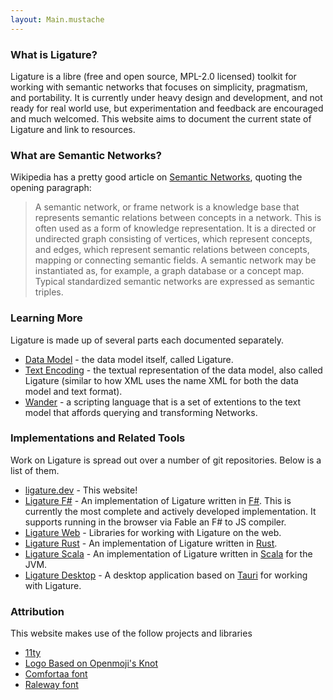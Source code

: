 ```yaml
---
layout: Main.mustache
---
```


<h3>What is Ligature?</h3>

Ligature is a libre (free and open source, MPL-2.0 licensed) toolkit for working with semantic networks that focuses on simplicity, pragmatism, and portability.
It is currently under heavy design and development, and not ready for real world use, but experimentation and feedback are encouraged and much welcomed.
This website aims to document the current state of Ligature and link to resources.

<h3>What are Semantic Networks?</h3>

Wikipedia has a pretty good article on <a href="https://en.wikipedia.org/wiki/Semantic_network">Semantic Networks</a>,
quoting the opening paragraph:

<blockquote>
A semantic network, or frame network is a knowledge base that represents semantic relations between concepts in a network.
This is often used as a form of knowledge representation.
It is a directed or undirected graph consisting of vertices, which represent concepts, and edges, which represent semantic relations between concepts, mapping or connecting semantic fields.
A semantic network may be instantiated as, for example, a graph database or a concept map.
Typical standardized semantic networks are expressed as semantic triples.
</blockquote>

<h3>Learning More</h3>

Ligature is made up of several parts each documented separately.

 * [Data Model](/specification/ligature-model/) - the data model itself, called Ligature.
 * [Text Encoding](/specification/ligature-format/) - the textual representation of the data model, also called Ligature (similar to how XML uses the name XML for both the data model and text format).
 * [Wander](/specification/wander/) - a scripting language that is a set of extentions to the text model that affords querying and transforming Networks.

<h3>Implementations and Related Tools</h3>

<p>
  Work on Ligature is spread out over a number of git repositories.
  Below is a list of them.
</p>

<ul>
  <li><a href="https://github.com/almibe/ligature.dev">ligature.dev</a> - This website!</li>
  <li><a href="https://github.com/almibe/ligature-fs">Ligature F#</a> - An implementation of Ligature written in <a href="https://fsharp.org">F#</a>. This is currently the most complete and actively developed implementation.
  It supports running in the browser via Fable an F# to JS compiler.</li>
  <li><a href="https://github.com/almibe/ligature-web">Ligature Web</a> - Libraries for working with Ligature on the web.</li>
  <li><a href="https://github.com/almibe/ligature-rs">Ligature Rust</a> - An implementation of Ligature written in <a href="https://www.rust-lang.org/">Rust</a>.</li>
  <li><a href="https://github.com/almibe/ligature-scala">Ligature Scala</a> - An implementation of Ligature written in <a href="https://scala-lang.org/">Scala</a> for the JVM.</li>
  <li><a href="https://github.com/almibe/ligature-desktop">Ligature Desktop</a> - A desktop application based on <a href="https://tauri.app">Tauri</a> for working with Ligature.</li>
</ul>

<h3>Attribution</h3>

<p>This website makes use of the follow projects and libraries</p>

<ul>
  <li><a href="https://11ty.dev/">11ty</a></li>
  <li><a href="https://openmoji.org/library/emoji-1FAA2/">Logo Based on Openmoji's Knot</a></li>
  <li><a href="https://fonts.google.com/specimen/Comfortaa">Comfortaa font</a></li>
  <li><a href="https://fonts.google.com/specimen/Raleway">Raleway font</a></li>
</ul>

